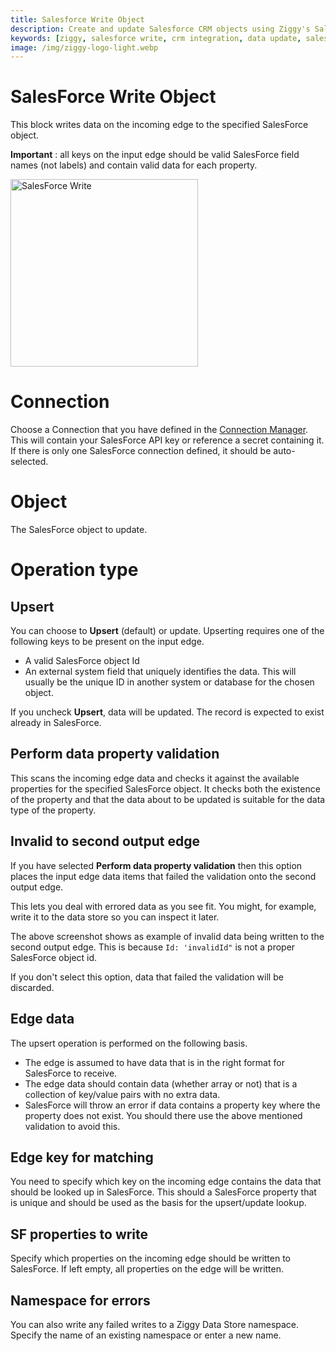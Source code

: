 ```yaml
---
title: Salesforce Write Object
description: Create and update Salesforce CRM objects using Ziggy's Salesforce Write block. Complete guide for Salesforce data synchronization flows.
keywords: [ziggy, salesforce write, crm integration, data update, salesforce objects, data sync]
image: /img/ziggy-logo-light.webp
---
```


# SalesForce Write Object

This block writes data on the incoming edge to the specified SalesForce object.

**Important** : all keys on the input edge should be valid SalesForce field names (not labels) and contain valid data for each property.

<img src="/img/flows/blocks/salesforce/sf-write.png" alt="SalesForce Write" width="300" />

# Connection
Choose a Connection that you have defined in the [Connection Manager](/user-guide/Connections).
This will contain your SalesForce API key or reference a secret containing it. If there is only one SalesForce connection
defined, it should be auto-selected.

# Object
The SalesForce object to update.

# Operation type
## Upsert
You can choose to **Upsert** (default) or update. Upserting requires one of the following keys to be present on the input edge. 

- A valid SalesForce object Id
- An external system field that uniquely identifies the data. This will usually be the unique ID in another system or database for the chosen object.

If you uncheck **Upsert**, data will be updated. The record is expected to exist already in SalesForce.

## Perform data property validation
This scans the incoming edge data and checks it against the available properties for the specified SalesForce object.
It checks both the existence of the property and that the data about to be updated is suitable for the data type of the property.

## Invalid to second output edge
If you have selected **Perform data property validation** then this option places the input edge data items that failed the validation
onto the second output edge.

This lets you deal with errored data as you see fit. You might, for example, write it to the data store so you can inspect it later.

The above screenshot shows as example of invalid data being written to the second output edge. 
This is because `Id: 'invalidId"` is not a proper SalesForce object id.

If you don't select this option, data that failed the validation will be discarded.

## Edge data
The upsert operation is performed on the following basis.

- The edge is assumed to have data that is in the right format for SalesForce to receive.
- The edge data should contain data (whether array or not) that is a collection of key/value pairs with no extra data.
- SalesForce will throw an error if data contains a property key where the property does not exist. You should there use the above mentioned validation to avoid this.

## Edge key for matching
You need to specify which key on the incoming edge contains the data that should be looked up in SalesForce.
This should a SalesForce property that is unique and should be used as the basis for the upsert/update lookup.

## SF properties to write
Specify which properties on the incoming edge should be written to SalesForce.
If left empty, all properties on the edge will be written.

## Namespace for errors
You can also write any failed writes to a Ziggy Data Store namespace. Specify the name of an existing namespace 
or enter a new name.
